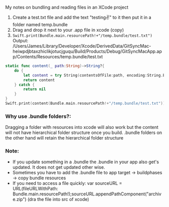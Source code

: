My notes on bundling and reading files in an XCode project<!--more-->

1. Create a test.txt file and add the text "testing✌️" to it then put it in a folder named temp.bundle
2. Drag and drop it next to your .app file in xcode (copy)
3. `Swift.print(Bundle.main.resourcePath!+"/temp.bundle/test.txt")` Output: /Users/James/Library/Developer/Xcode/DerivedData/GitSyncMac-heiwpdjbtaxzhiclikjotucjguqu/Build/Products/Debug/GitSyncMacApp.app/Contents/Resources/temp.bundle/test.txt


```swift
static func content(_ path:String)->String?{
    do {
        let content = try String(contentsOfFile:path, encoding:String.Encoding.utf8) as String//encoding: NSUTF8StringEncoding
        return content
    } catch {
        return nil
    }
}
Swift.print(content(Bundle.main.resourcePath!+"/temp.bundle/test.txt"))//Output: testing✌️
```

### Why use .bundle folders?:
Dragging a folder with resources into xcode will also work but the content will not have hierarchical folder structure once you build. .bundle folders on the other hand will retain the hierarchical folder structure 	

### Note:
- If you update something in a .bundle the .bundle in your app also get's updated. It does not get updated other wise.
- Sometimes you have to add the .bundle file to app target -> buildphases -> copy bundle resources
- If you need to access a file quickly: var sourceURL = URL(fileURLWithPath: Bundle.main.resourcePath!);sourceURL.appendPathComponent("archive.zip") (dra the file into src of xcode)
